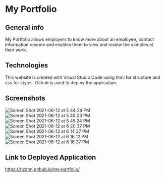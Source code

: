 # My Portfolio

## General info
My Portfolio allows employers to know more about an employee, contact information resume and enables them to view and review the samples of their work.

## Technologies
This website is created with Visual Studio Code using html for structure and css for styles. Github is used to deploy the application.

## Screenshots
![Screen Shot 2021-06-12 at 5 44 24 PM](https://user-images.githubusercontent.com/80712058/121790246-718f6080-cbab-11eb-903a-5a080303cf32.png)
![Screen Shot 2021-06-12 at 5 45 03 PM](https://user-images.githubusercontent.com/80712058/121790240-5c1a3680-cbab-11eb-98a2-54d40f2f9086.png)
![Screen Shot 2021-06-12 at 5 45 24 PM](https://user-images.githubusercontent.com/80712058/121790241-5e7c9080-cbab-11eb-83c2-3d7c11b37a09.png)
![Screen Shot 2021-06-12 at 6 20 37 PM](https://user-images.githubusercontent.com/80712058/121790252-7e13b900-cbab-11eb-81cc-71d04b92d2d1.png)
![Screen Shot 2021-06-12 at 6 14 37 PM](https://user-images.githubusercontent.com/80712058/121790253-7fdd7c80-cbab-11eb-8132-4147161c1703.png)
![Screen Shot 2021-06-12 at 6 16 12 PM](https://user-images.githubusercontent.com/80712058/121790254-81a74000-cbab-11eb-96e4-69e7d73667f9.png)
![Screen Shot 2021-06-12 at 6 16 37 PM](https://user-images.githubusercontent.com/80712058/121790256-82d86d00-cbab-11eb-9dc6-11aea924c9eb.png)

## Link to Deployed Application
 https://rizznn.github.io/my-portfolio/
